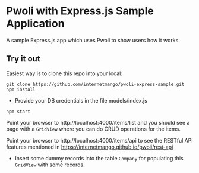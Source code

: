 # Pwoli with Express.js Sample Application

A sample Express.js app which uses Pwoli to show users how it works

## Try it out

Easiest way is to clone this repo into your local:

```
git clone https://github.com/internetmango/pwoli-express-sample.git
npm install
```

- Provide your DB credentials in the file models/index.js

```
npm start
```

Point your browser to http://localhost:4000/items/list and you should see a page with a `GridView` where you can do CRUD operations for the items.

Point your browser to http://localhost:4000/items/api to see the RESTful API features mentioned in https://internetmango.github.io/pwoli/rest-api

- Insert some dummy records into the table `Company` for populating this `GridView` with some records.

